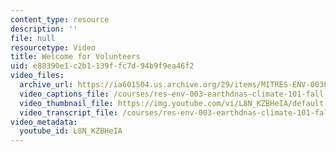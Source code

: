 ```yaml
---
content_type: resource
description: ''
file: null
resourcetype: Video
title: Welcome for Volunteers
uid: e88390e1-c2b1-139f-fc7d-94b9f9ea46f2
video_files:
  archive_url: https://ia601504.us.archive.org/29/items/MITRES-ENV-003F19/MITRESENV-003F19_01_Welcome_300k.mp4
  video_captions_file: /courses/res-env-003-earthdnas-climate-101-fall-2019/6c34e27cdb195cdbba27b2b1a190b28c_L8N_KZBHeIA.vtt
  video_thumbnail_file: https://img.youtube.com/vi/L8N_KZBHeIA/default.jpg
  video_transcript_file: /courses/res-env-003-earthdnas-climate-101-fall-2019/4e99cf352f6e2992c481af32ad8fefc3_L8N_KZBHeIA.pdf
video_metadata:
  youtube_id: L8N_KZBHeIA
---
```

